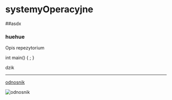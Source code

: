 # systemyOperacyjne

##asdx

### huehue

Opis repezytorium

int main()
{
  ;
}



dzik


---




[odnosnik](adres)


![odnosnik](http://prawymsierpowym.pl/wp-content/uploads/2015/11/macierewicz.jpg)
